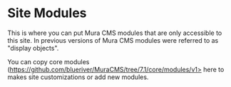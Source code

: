 # Site Modules

This is where you can put Mura CMS modules that are only accessible to this site. In previous versions of Mura CMS modules were referred to as "display objects".

You can copy core modules (https://github.com/blueriver/MuraCMS/tree/7.1/core/modules/v1> here to makes site customizations or add new modules.
